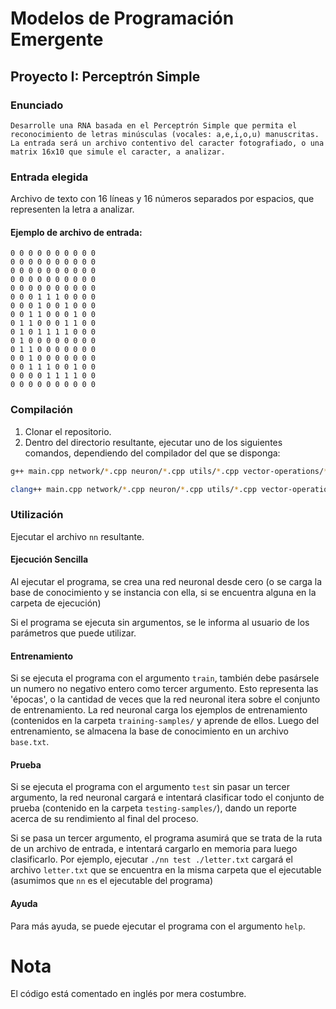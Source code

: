 # Modelos de Programación Emergente

## Proyecto I: Perceptrón Simple

### Enunciado

```
Desarrolle una RNA basada en el Perceptrón Simple que permita el reconocimiento de letras minúsculas (vocales: a,e,i,o,u) manuscritas.
La entrada será un archivo contentivo del caracter fotografiado, o una matrix 16x10 que simule el caracter, a analizar.
```

### Entrada elegida

Archivo de texto con 16 líneas y 16 números separados por espacios, que representen la letra a analizar.

#### Ejemplo de archivo de entrada:

```
0 0 0 0 0 0 0 0 0 0
0 0 0 0 0 0 0 0 0 0
0 0 0 0 0 0 0 0 0 0
0 0 0 0 0 0 0 0 0 0
0 0 0 0 0 0 0 0 0 0
0 0 0 1 1 1 0 0 0 0
0 0 0 1 0 0 1 0 0 0
0 0 1 1 0 0 0 1 0 0
0 1 1 0 0 0 1 1 0 0
0 1 0 1 1 1 1 0 0 0
0 1 0 0 0 0 0 0 0 0
0 1 1 0 0 0 0 0 0 0
0 0 1 0 0 0 0 0 0 0
0 0 1 1 1 0 0 1 0 0
0 0 0 0 1 1 1 1 0 0
0 0 0 0 0 0 0 0 0 0
```

### Compilación

1. Clonar el repositorio.
2. Dentro del directorio resultante, ejecutar uno de los siguientes comandos, dependiendo del compilador del que se disponga:
```bash
g++ main.cpp network/*.cpp neuron/*.cpp utils/*.cpp vector-operations/*.cpp -o nn
```
```bash
clang++ main.cpp network/*.cpp neuron/*.cpp utils/*.cpp vector-operations/*.cpp -o nn
```

### Utilización

Ejecutar el archivo `nn` resultante.

#### Ejecución Sencilla

Al ejecutar el programa, se crea una red neuronal desde cero (o se carga la base de conocimiento y se instancia con ella, si se encuentra alguna en la carpeta de ejecución)

Si el programa se ejecuta sin argumentos, se le informa al usuario de los parámetros que puede utilizar.

#### Entrenamiento

Si se ejecuta el programa con el argumento `train`, también debe pasársele un numero no negativo entero como tercer argumento. Esto representa las 'épocas', o la cantidad de veces que la red neuronal itera sobre el conjunto de entrenamiento. La red neuronal carga los ejemplos de entrenamiento (contenidos en la carpeta `training-samples/` y aprende de ellos. Luego del entrenamiento, se almacena la base de conocimiento en un archivo `base.txt`.

#### Prueba

Si se ejecuta el programa con el argumento `test` sin pasar un tercer argumento, la red neuronal cargará e intentará clasificar todo el conjunto de prueba (contenido en la carpeta `testing-samples/`), dando un reporte acerca de su rendimiento al final del proceso.

Si se pasa un tercer argumento, el programa asumirá que se trata de la ruta de un archivo de entrada, e intentará cargarlo en memoria para luego clasificarlo. Por ejemplo, ejecutar `./nn test ./letter.txt` cargará el archivo `letter.txt` que se encuentra en la misma carpeta que el ejecutable (asumimos que `nn` es el ejecutable del programa)

#### Ayuda

Para más ayuda, se puede ejecutar el programa con el argumento `help`.

# Nota

El código está comentado en inglés por mera costumbre.

